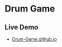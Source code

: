 # Drum Game

## Live Demo
- [Drum-Game.github.io](https://thunderer9506.github.io/Drum-Game.github.io/)
